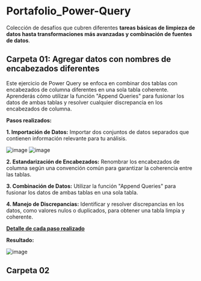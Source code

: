 # Portafolio_Power-Query
Colección de desafíos que cubren diferentes **tareas básicas de limpieza de datos hasta transformaciones más avanzadas y combinación de fuentes de datos**.

## Carpeta 01: Agregar datos con nombres de encabezados diferentes
Este ejercicio de Power Query se enfoca en combinar dos tablas con encabezados de columna diferentes en una sola tabla coherente.
Aprenderás cómo utilizar la función "Append Queries" para fusionar los datos de ambas tablas y resolver cualquier discrepancia en los encabezados de columna.

**Pasos realizados:**

**1. Importación de Datos:** Importar dos conjuntos de datos separados que contienen información relevante para tu análisis.

![image](https://github.com/Maria1899/Portafolio_Power-Query/assets/103380005/158c2b1d-21c6-48aa-b761-0b30ab1a3003) 
![image](https://github.com/Maria1899/Portafolio_Power-Query/assets/103380005/875b1f1a-d62a-43c5-bb65-58adfab6e4ad)

**2. Estandarización de Encabezados:** Renombrar los encabezados de columna según una convención común para garantizar la coherencia entre las tablas.

**3. Combinación de Datos:** Utilizar la función "Append Queries" para fusionar los datos de ambas tablas en una sola tabla.

**4. Manejo de Discrepancias:** Identificar y resolver discrepancias en los datos, como valores nulos o duplicados, para obtener una tabla limpia y coherente.

 **[Detalle de cada paso realizado]([https://github.com](https://github.com/Maria1899/Portafolio_Power-Query/blob/main/01_Append%20Data%20with%20Different%20Column%20Headers/Solucion%20del%20desaf%C3%ADo.pdf)https://github.com/Maria1899/Portafolio_Power-Query/blob/main/01_Append%20Data%20with%20Different%20Column%20Headers/Solucion%20del%20desaf%C3%ADo.pdf)**

**Resultado:**

![image](https://github.com/Maria1899/Portafolio_Power-Query/assets/103380005/758d003b-2aea-474d-9c9c-39dddbf5702e)

## Carpeta 02

